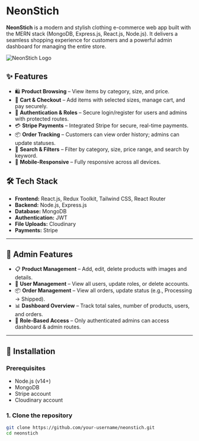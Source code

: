 # NeonStich

**NeonStich** is a modern and stylish clothing e-commerce web app built with the MERN stack (MongoDB, Express.js, React.js, Node.js). It delivers a seamless shopping experience for customers and a powerful admin dashboard for managing the entire store.

![NeonStich Logo](https://i.ibb.co.com/V5d7y0Z/Neon-Stich.png)

## ✨ Features

- 🛍️ **Product Browsing** – View items by category, size, and price.
- 🧾 **Cart & Checkout** – Add items with selected sizes, manage cart, and pay securely.
- 🔐 **Authentication & Roles** – Secure login/register for users and admins with protected routes.
- 💳 **Stripe Payments** – Integrated Stripe for secure, real-time payments.
- 📦 **Order Tracking** – Customers can view order history; admins can update statuses.
- 🔎 **Search & Filters** – Filter by category, size, price range, and search by keyword.
- 🧵 **Mobile-Responsive** – Fully responsive across all devices.

## 🛠 Tech Stack

- **Frontend:** React.js, Redux Toolkit, Tailwind CSS, React Router
- **Backend:** Node.js, Express.js
- **Database:** MongoDB
- **Authentication:** JWT
- **File Uploads:** Cloudinary
- **Payments:** Stripe

---

## 🔧 Admin Features

- 📋 **Product Management** – Add, edit, delete products with images and details.
- 👥 **User Management** – View all users, update roles, or delete accounts.
- 📦 **Order Management** – View all orders, update status (e.g., Processing → Shipped).
- 📊 **Dashboard Overview** – Track total sales, number of products, users, and orders.
- 🔐 **Role-Based Access** – Only authenticated admins can access dashboard & admin routes.

---

## 🚀 Installation

### Prerequisites

- Node.js (v14+)
- MongoDB
- Stripe account
- Cloudinary account

### 1. Clone the repository

```bash
git clone https://github.com/your-username/neonstich.git
cd neonstich
